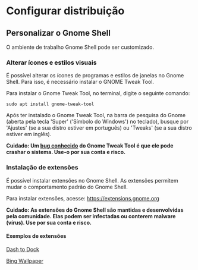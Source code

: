 # Configurar distribuição

## Personalizar o Gnome Shell

O ambiente de trabalho Gnome Shell pode ser customizado.

### Alterar ícones e estilos visuais

É possível alterar os ícones de programas e estilos de janelas no Gnome Shell. Para isso, é necessário instalar o GNOME Tweak Tool.

Para instalar o Gnome Tweak Tool, no terminal, digite o seguinte comando:

```
sudo apt install gnome-tweak-tool
```

Após ter instalado o Gnome Tweak Tool, na barra de pesquisa do Gnome (aberta pela tecla 'Super' ('Símbolo do Windows') no teclado), busque por 'Ajustes' (se a sua distro estiver em português) ou 'Tweaks' (se a sua distro estiver em inglês).

**Cuidado: Um [bug conhecido](https://askubuntu.com/questions/1513701/gnome-tweak-tool-crashes-ubuntu-24-04lts-with-gnome-v46) do Gnome Tweak Tool é que ele pode crashar o sistema. Use-o por sua conta e risco.**

### Instalação de extensões

É possível instalar extensões no Gnome Shell. As extensões permitem mudar o comportamento padrão do Gnome Shell.

Para instalar extensões, acesse: https://extensions.gnome.org

**Cuidado: As extensões do Gnome Shell são mantidas e desenvolvidas pela comunidade. Elas podem ser infectadas ou conterem malware (vírus). Use por sua conta e risco.**

#### Exemplos de extensões

[Dash to Dock](https://extensions.gnome.org/extension/307/dash-to-dock/)

[Bing Wallpaper](https://extensions.gnome.org/extension/1262/bing-wallpaper-changer/)